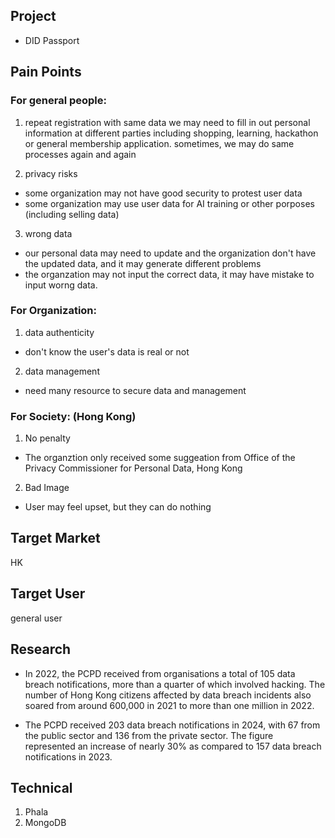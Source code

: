 ## Project
* DID Passport

## Pain Points
### For general people:

1. repeat registration with same data
we may need to fill in out personal information at different parties including 
shopping, learning, hackathon or general membership application.
sometimes, we may do same processes again and again

2. privacy risks
* some organization may not have good security to protest user data
* some organization may use user data for AI training or other porposes (including selling data)

3. wrong data
* our personal data may need to update and the organization don't have the updated data, and it may generate different problems
* the organzation may not input the correct data, it may have mistake to input worng data.

### For Organization:
1. data authenticity  
* don't know the user's data is real or not

2. data management 
* need many resource to secure data and management

### For Society: (Hong Kong)
1. No penalty
* The organztion only received some suggeation from Office of the Privacy Commissioner for Personal Data, Hong Kong

2. Bad Image 
* User may feel upset, but they can do nothing

## Target Market
HK

## Target User
general user

## Research
* In 2022, the PCPD received from organisations a total of 105 data breach notifications, more than a quarter of which involved hacking. The number of Hong Kong citizens affected by data breach incidents also soared from around 600,000 in 2021 to more than one million in 2022. 

* The PCPD received 203 data breach notifications in 2024, with 67 from the public sector and 136 from the private sector. The figure represented an increase of nearly 30% as compared to 157 data breach notifications in 2023.

## Technical
1. Phala 
2. MongoDB
